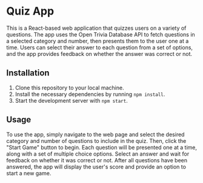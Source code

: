 # Quiz App

This is a React-based web application that quizzes users on a variety of questions. The app uses the Open Trivia Database API to fetch questions in a selected category and number, then presents them to the user one at a time. Users can select their answer to each question from a set of options, and the app provides feedback on whether the answer was correct or not.

## Installation

1. Clone this repository to your local machine.
2. Install the necessary dependencies by running `npm install`.
3. Start the development server with `npm start`.

## Usage

To use the app, simply navigate to the web page and select the desired category and number of questions to include in the quiz. Then, click the "Start Game" button to begin. Each question will be presented one at a time, along with a set of multiple choice options. Select an answer and wait for feedback on whether it was correct or not. After all questions have been answered, the app will display the user's score and provide an option to start a new game.
